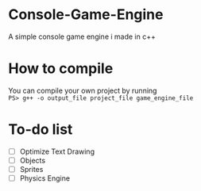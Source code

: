 # Console-Game-Engine
A simple console game engine i made in c++

# How to compile
You can compile your own project by running<br>
```PS> g++ -o output_file project_file game_engine_file```

# To-do list
- [ ] Optimize Text Drawing
- [ ] Objects
- [ ] Sprites
- [ ] Physics Engine
